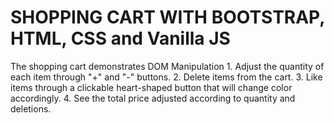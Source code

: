 # SHOPPING CART WITH BOOTSTRAP, HTML, CSS and Vanilla JS

The shopping cart demonstrates DOM Manipulation
    1. Adjust the quantity of each item through  "+" and "-" buttons.
    2. Delete items from the cart.
    3. Like items through a clickable heart-shaped button that will change color accordingly.
    4. See the total price adjusted according to quantity and deletions.
